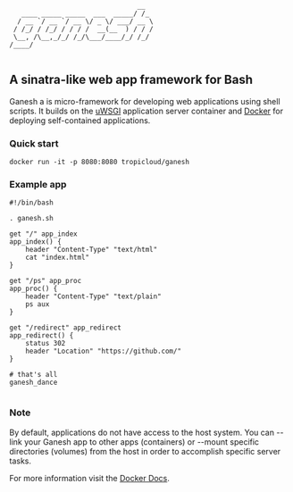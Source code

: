 
```
                                __  
   ____ _____ _____  ___  _____/ /_ 
  / __ `/ __ `/ __ \/ _ \/ ___/ __ \
 / /_/ / /_/ / / / /  __(__  ) / / /
 \__, /\__,_/_/ /_/\___/____/_/ /_/ 
/____/                              
                                  
```                                                  

## A sinatra-like web app framework for Bash

Ganesh a is micro-framework for developing web applications using shell scripts. It builds on the [uWSGI](https://github.com/unbit/uwsgi) application server container and [Docker](https://www.docker.com/) for deploying self-contained applications. 

### Quick start

```
docker run -it -p 8080:8080 tropicloud/ganesh
```


### Example app

```shell
#!/bin/bash

. ganesh.sh

get "/" app_index
app_index() {
    header "Content-Type" "text/html"
    cat "index.html"
}

get "/ps" app_proc
app_proc() {
    header "Content-Type" "text/plain"
    ps aux
}

get "/redirect" app_redirect
app_redirect() {
    status 302
    header "Location" "https://github.com/"
}

# that's all
ganesh_dance
    
```

### Note

By default, applications do not have access to the host system. You can --link your Ganesh app to other apps (containers) or --mount specific directories (volumes) from the host in order to accomplish specific server tasks.

For more information visit the [Docker Docs](https://docs.docker.com/).
